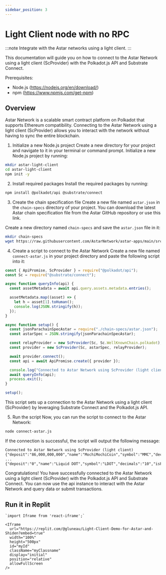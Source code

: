 ```yaml
---
sidebar_position: 3
---
```


# Light Client node with no RPC

:::note
Integrate with the Astar networks using a light client.
:::

This documentation will guide you on how to connect to the Astar Network using a light client (ScProvider) with the Polkadot.js API and Substrate Connect.

Prerequisites:
- Node.js (https://nodejs.org/en/download/)
- npm (https://www.npmjs.com/get-npm)

## Overview
Astar Network is a scalable smart contract platform on Polkadot that supports Ethereum compatibility. Connecting to the Astar Network using a light client (ScProvider) allows you to interact with the network without having to sync the entire blockchain.

1. Initialize a new Node.js project
Create a new directory for your project and navigate to it in your terminal or command prompt. Initialize a new Node.js project by running:

```bash
mkdir astar-light-client
cd astar-light-client
npm init -y
```

2. Install required packages
Install the required packages by running:

```bash
npm install @polkadot/api @substrate/connect
```

3. Create the chain specification file
Create a new file named `astar.json` in the `chain-specs` directory of your project. You can download the latest Astar chain specification file from the Astar GitHub repository or use this link.

Create a new directory named `chain-specs` and save the `astar.json` file in it:

```bash
mkdir chain-specs
wget https://raw.githubusercontent.com/AstarNetwork/astar-apps/main/src/config/api/polkadot/chain-specs/astar.json -P chain-specs
```

4. Create a script to connect to the Astar Network
Create a new file named `connect-astar.js` in your project directory and paste the following script into it:

```javascript
const { ApiPromise, ScProvider } = require("@polkadot/api");
const Sc = require("@substrate/connect");

async function queryInfo(api) {
  const assetMetadata = await api.query.assets.metadata.entries();

  assetMetadata.map((asset) => {
    let h = asset[1].toHuman();
    console.log(JSON.stringify(h));
  });
}

async function setup() {
  const jsonParachainSpecAstar = require("./chain-specs/astar.json");
  const astarSpec = JSON.stringify(jsonParachainSpecAstar);

  const relayProvider = new ScProvider(Sc, Sc.WellKnownChain.polkadot);
  const provider = new ScProvider(Sc, astarSpec, relayProvider);

  await provider.connect();
  const api = await ApiPromise.create({ provider });

  console.log("Connected to Astar Network using ScProvider (light client)");
  await queryInfo(api);
  process.exit();
}

setup();
```

This script sets up a connection to the Astar Network using a light client (ScProvider) by leveraging Substrate Connect and the Polkadot.js API.

5. Run the script
Now, you can run the script to connect to the Astar Network:

```bash
node connect-astar.js
```

If the connection is successful, the script will output the following message:

```txt
Connected to Astar Network using ScProvider (light client)
{"deposit":"86,000,000,000","name":"MochiMochiCoin","symbol":"MMC","decimals":"2","isFrozen":false}
...
{"deposit":"0","name":"Liquid DOT","symbol":"LDOT","decimals":"10","isFrozen":false}
```

Congratulations! You have successfully connected to the Astar Network using a light client (ScProvider) with the Polkadot.js API and Substrate Connect. You can now use the api instance to interact with the Astar Network and query data or submit transactions.

## Run it in Replit

```mdx-code-block
`import Iframe from 'react-iframe';`

<Iframe
  url="https://replit.com/@gluneau/Light-Client-Demo-for-Astar-and-Shiden?embed=true"
  width="100%"
  height="500px"
  id="myId"
  className="myClassname"
  display="initial"
  position="relative"
  allowFullScreen
/>
```
